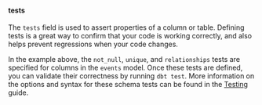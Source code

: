 #### tests
The `tests` field is used to assert properties of a column or table. Defining tests is a great way to confirm that your code is working correctly, and also helps prevent regressions when your code changes.

In the example above, the `not_null`, `unique`, and `relationships` tests are specified for columns in the `events` model. Once these tests are defined, you can validate their correctness by running `dbt test`. More information on the options and syntax for these schema tests can be found in the [Testing](testing) guide.
